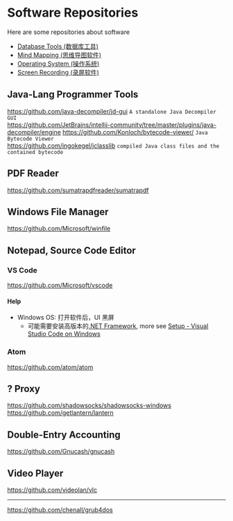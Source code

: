 # Software Repositories
Here are some repositories about software

* [Database Tools (数据库工具)][software_database_tool]
* [Mind Mapping (思维导图软件)][software_mind_mapping]
* [Operating System (操作系统)][software_operating_system]
* [Screen Recording (录屏软件)][software_screen_recording]


## Java-Lang Programmer Tools
https://github.com/java-decompiler/jd-gui ``` A standalone Java Decompiler GUI ```    
https://github.com/JetBrains/intellij-community/tree/master/plugins/java-decompiler/engine
https://github.com/Konloch/bytecode-viewer/ ``` Java Bytecode Viewer ```    
https://github.com/ingokegel/jclasslib  ``` compiled Java class files and the contained bytecode ```    

## PDF Reader
https://github.com/sumatrapdfreader/sumatrapdf    

## Windows File Manager
https://github.com/Microsoft/winfile    

## Notepad, Source Code Editor
### VS Code
https://github.com/Microsoft/vscode    
#### Help
* Windows OS: 打开软件后，UI 黑屏
  * 可能需要安装高版本的[.NET Framework](https://dotnet.microsoft.com/download/dotnet-framework), more see [Setup - Visual Studio Code on Windows](https://code.visualstudio.com/docs/setup/windows)
### Atom
https://github.com/atom/atom    

## ? Proxy
https://github.com/shadowsocks/shadowsocks-windows    
https://github.com/getlantern/lantern    

## Double-Entry Accounting
https://github.com/Gnucash/gnucash    

## Video Player
https://github.com/videolan/vlc    

--------

https://github.com/chenall/grub4dos    



[software_database_tool]:    software_database_tool.md
[software_mind_mapping]:     software_mind_mapping.md
[software_operating_system]: software_operating_system.md
[software_screen_recording]: software_screen_recording.md
